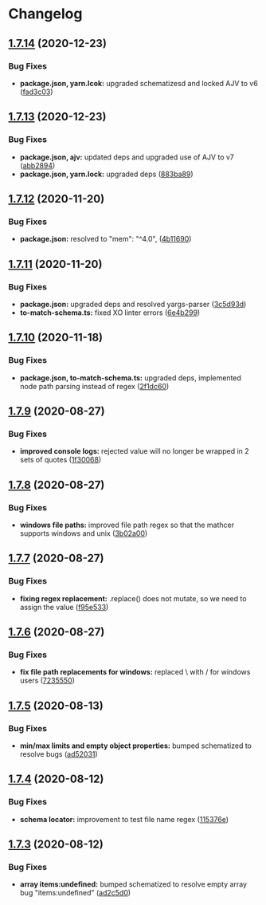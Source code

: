# Changelog

## [1.7.14](https://github.com/ryparker/jest-schema-matcher/compare/v1.7.13...v1.7.14) (2020-12-23)


### Bug Fixes

* **package.json, yarn.lcok:** upgraded schematizesd and locked AJV to v6 ([fad3c03](https://github.com/ryparker/jest-schema-matcher/commit/fad3c0324d709c70723e06e4962968986a047d48))

## [1.7.13](https://github.com/ryparker/jest-schema-matcher/compare/v1.7.12...v1.7.13) (2020-12-23)


### Bug Fixes

* **package.json, ajv:** updated deps and upgraded use of AJV to v7 ([abb2894](https://github.com/ryparker/jest-schema-matcher/commit/abb2894a1f655193dedfad8ae6188af00fbd7326))
* **package.json, yarn.lock:** upgraded deps ([883ba89](https://github.com/ryparker/jest-schema-matcher/commit/883ba890f3302aaf98875696335e448a1bd8f8ae))

## [1.7.12](https://github.com/ryparker/jest-schema-matcher/compare/v1.7.11...v1.7.12) (2020-11-20)


### Bug Fixes

* **package.json:** resolved to "mem": "^4.0", ([4b11690](https://github.com/ryparker/jest-schema-matcher/commit/4b11690e974de09020a92c6694de59d306abee06))

## [1.7.11](https://github.com/ryparker/jest-schema-matcher/compare/v1.7.10...v1.7.11) (2020-11-20)


### Bug Fixes

* **package.json:** upgraded deps and resolved yargs-parser ([3c5d93d](https://github.com/ryparker/jest-schema-matcher/commit/3c5d93d3f3a0a340fae716f72c79d742419ce408))
* **to-match-schema.ts:** fixed XO linter errors ([6e4b299](https://github.com/ryparker/jest-schema-matcher/commit/6e4b29911b0564447c65a399c3f0eb575c77d053))

## [1.7.10](https://github.com/ryparker/jest-schema-matcher/compare/v1.7.9...v1.7.10) (2020-11-18)


### Bug Fixes

* **package.json, to-match-schema.ts:** upgraded deps, implemented node path parsing instead of regex ([2f1dc60](https://github.com/ryparker/jest-schema-matcher/commit/2f1dc60dac43b03539c2e73fd3dca05345a6aa27))

## [1.7.9](https://github.com/ryparker/jest-schema-matcher/compare/v1.7.8...v1.7.9) (2020-08-27)


### Bug Fixes

* **improved console logs:** rejected value will no longer be wrapped in 2 sets of quotes ([1f30068](https://github.com/ryparker/jest-schema-matcher/commit/1f300680cd6b13bc5059683732eaca82d5e2809b))

## [1.7.8](https://github.com/ryparker/jest-schema-matcher/compare/v1.7.7...v1.7.8) (2020-08-27)


### Bug Fixes

* **windows file paths:** improved file path regex so that the mathcer supports windows and unix ([3b02a00](https://github.com/ryparker/jest-schema-matcher/commit/3b02a005271ff33739d974e73312e9c650b48de7))

## [1.7.7](https://github.com/ryparker/jest-schema-matcher/compare/v1.7.6...v1.7.7) (2020-08-27)


### Bug Fixes

* **fixing regex replacement:** .replace() does not mutate, so we need to assign the value ([f95e533](https://github.com/ryparker/jest-schema-matcher/commit/f95e533adef9581f29c04dde7158be95801bd494))

## [1.7.6](https://github.com/ryparker/jest-schema-matcher/compare/v1.7.5...v1.7.6) (2020-08-27)


### Bug Fixes

* **fix file path replacements for windows:** replaced \ with / for windows users ([7235550](https://github.com/ryparker/jest-schema-matcher/commit/72355501f238769d071c37fa536ceabb2ad897f6))

## [1.7.5](https://github.com/ryparker/jest-schema-matcher/compare/v1.7.4...v1.7.5) (2020-08-13)


### Bug Fixes

* **min/max limits and empty object properties:** bumped schematized to resolve bugs ([ad52031](https://github.com/ryparker/jest-schema-matcher/commit/ad520312d00b9fcac886a3e4e56d0e1cd30e3b35))

## [1.7.4](https://github.com/ryparker/jest-schema-matcher/compare/v1.7.3...v1.7.4) (2020-08-12)


### Bug Fixes

* **schema locator:** improvement to test file name regex ([115376e](https://github.com/ryparker/jest-schema-matcher/commit/115376eccca5c79210177883bbccbaf8d30eda98))

## [1.7.3](https://github.com/ryparker/jest-schema-matcher/compare/v1.7.2...v1.7.3) (2020-08-12)


### Bug Fixes

* **array items:undefined:** bumped schematized to resolve empty array bug "items:undefined" ([ad2c5d0](https://github.com/ryparker/jest-schema-matcher/commit/ad2c5d05d683c7b5bbaf74e0dc48e5c153544fed))
